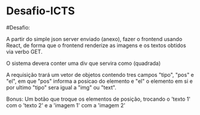 # Desafio-ICTS

#Desafio: 


A partir do simple json server enviado (anexo), fazer o frontend usando React, de forma que o frontend renderize as imagens e os textos obtidos via verbo GET. 


O sistema devera conter uma div que servira como (quadrada)

		
A requisição trará um vetor de objetos contendo tres campos "tipo", "pos" e "el", em que "pos" informa a posicao do elemento e "el" o elemento em si e por ultimo "tipo" sera igual a "img" ou "text".  




Bonus: Um botão que troque os elementos de posição, trocando o 'texto 1' com o 'texto 2' e a 'imagem 1' com a 'imagem 2'

 
